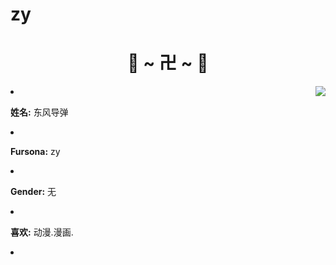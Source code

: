# zy
<h1 align="center"> 🦊 ~ 卍 ~ 🦊 </h2>

  <div align="center">

<img src="https://64.media.tumblr.com/e1f1c97123ae217eb731500e502e0083/tumblr_n9dxcikmIU1qc9zfzo7_r1_250.gif" align="right">

  </div>

<li>

 <b>姓名:</b> 东风导弹</li>

<li>

<b>Fursona:</b> zy

</li>

<li>

<b>Gender:</b> 无

</li>

<li>

<b>喜欢:</b> 动漫.漫画.

</li>

<li>

<br><br><br>

</div>

<div>

